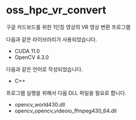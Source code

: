 # oss_hpc_vr_convert

구글 카드보드를 위한 1인칭 영상의 VR 영상 변환 프로그램

다음과 같은 라이브러리가 사용되었습니다.

* CUDA 11.0
* OpenCV 4.3.0

다음과 같은 언어로 작성되었습니다.

* C++

프로그램 실행을 위해서 다음 DLL 파일을 필요로 합니다.
* opencv_world430.dll
* opencv_opencv_videoio_ffmpeg430_64.dll

